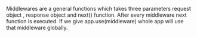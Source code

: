 Middlewares are a general functions which takes three parameters request object , response object
and next() function.
After every middleware next function is executed.
If we give app.use(middleware) whole app will use that middleware globally.